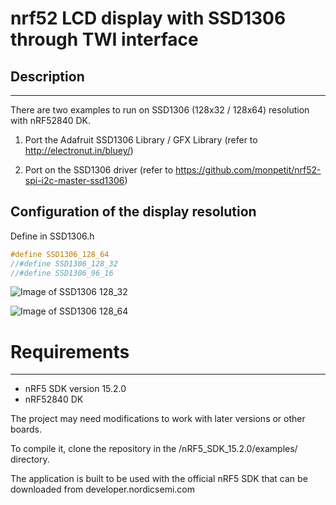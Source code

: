 # nrf52 LCD display with SSD1306 through TWI interface

## Description
-----------
There are two examples to run on SSD1306 (128x32 / 128x64) resolution with nRF52840 DK.

1) Port the Adafruit SSD1306 Library / GFX Library (refer to http://electronut.in/bluey/)

2) Port on the SSD1306 driver (refer to https://github.com/monpetit/nrf52-spi-i2c-master-ssd1306)


## Configuration of the display resolution

Define in SSD1306.h

```c
#define SSD1306_128_64
//#define SSD1306_128_32
//#define SSD1306_96_16
```

![Image of SSD1306 128_32](/images/SSD1306_128_32_NRF52840_DK_board.png)

![Image of SSD1306 128_64](/images/SSD1306_128_64_NRF52840_DK_board.png)



# Requirements
------------
- nRF5 SDK version 15.2.0
- nRF52840 DK 

The project may need modifications to work with later versions or other boards. 

To compile it, clone the repository in the /nRF5_SDK_15.2.0/examples/ directory.

The application is built to be used with the official nRF5 SDK that can be downloaded from developer.nordicsemi.com

